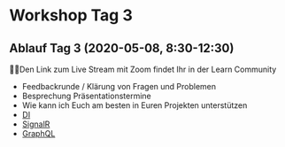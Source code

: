 # Workshop Tag 3

## Ablauf Tag 3 (2020-05-08, 8:30-12:30)

💁‍♀️Den Link zum Live Stream mit Zoom findet Ihr in der Learn Community

- Feedbackrunde / Klärung von Fragen und Problemen
- Besprechung Präsentationstermine
- Wie kann ich Euch am besten in Euren Projekten unterstützen
- [DI](https://github.com/florianwachs/AspNetWebservicesCourse/tree/main/00_cheatsheets/patterns/dependencyinjection)
- [SignalR](https://github.com/florianwachs/AspNetWebservicesCourse/tree/main/course/signalr)
- [GraphQL](https://github.com/florianwachs/AspNetWebservicesCourse/tree/main/course/graphql)